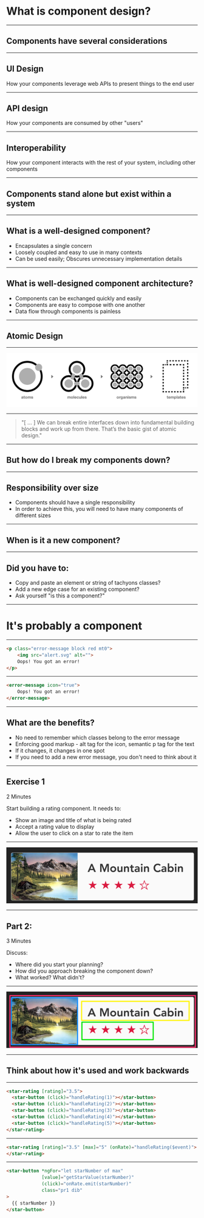 # What is component design?

---

## Components have several considerations

---

## UI Design
How your components leverage web APIs to present things to the end user

---

## API design
How your components are consumed by other "users"

---

## Interoperability
How your component interacts with the rest of your system, including other components

---

## Components stand alone but exist within a system

---

## What is a well-designed component?
- Encapsulates a single concern
- Loosely coupled and easy to use in many contexts
- Can be used easily; Obscures unnecessary implementation details

---

## What is well-designed component architecture?
- Components can be exchanged quickly and easily
- Components are easy to compose with one another
- Data flow through components is painless

---

## Atomic Design

---

![Atomic Design](img/atomicdesign.png "Atomic Design")

---

> "[ ... ] We can break entire interfaces down into fundamental building blocks and work up from there. That’s the basic gist of atomic design."

---

## But how do I break my components down?

---

## Responsibility over size
- Components should have a single responsibility
- In order to achieve this, you will need to have many components of different sizes
---

## When is it a new component?

---

## Did you have to:
- Copy and paste an element or string of tachyons classes?
- Add a new edge case for an existing component?
- Ask yourself "is this a component?"

---

# It's probably a component

---

```html
<p class="error-message block red mt0">
    <img src="alert.svg" alt="">
    Oops! You got an error!
</p>
```

---

```html
<error-message icon="true">
    Oops! You got an error!
</error-message>
```

---

## What are the benefits?
- No need to remember which classes belong to the error message
- Enforcing good markup - alt tag for the icon, semantic p tag for the text
- If it changes, it changes in one spot
- If you need to add a new error message, you don't need to think about it

---

## Exercise 1

2 Minutes

Start building a rating component. It needs to:
- Show an image and title of what is being rated
- Accept a rating value to display
- Allow the user to click on a star to rate the item

---

![Rating Component](img/starratingcomponent.png "Rating Component")

---

## Part 2:

3 Minutes

Discuss:
- Where did you start your planning?
- How did you approach breaking the component down?
- What worked? What didn't?

---


![Rating Component](img/starratingbreakdown.png "Rating Component")

---

## Think about how it's used and work backwards

---

```html
<star-rating [rating]="3.5">
  <star-button (click)="handleRating(1)"></star-button>
  <star-button (click)="handleRating(2)"></star-button>
  <star-button (click)="handleRating(3)"></star-button>
  <star-button (click)="handleRating(4)"></star-button>
  <star-button (click)="handleRating(5)"></star-button>
</star-rating>
```

---

```html
<star-rating [rating]="3.5" [max]="5" (onRate)="handleRating($event)">
</star-rating>
```

---

```html
<star-button *ngFor="let starNumber of max"
             [value]="getStarValue(starNumber)"
             (click)="onRate.emit(starNumber)"
             class="pr1 dib"
>
  {{ starNumber }}
</star-button>
```

